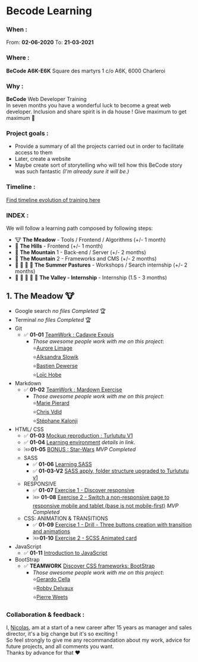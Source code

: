 # Becode Learning  
  
  ### When : 
  From:  **02-06-2020**
  To:  **21-03-2021**

  ### Where : 
  **BeCode A6K-E6K** 
  Square des martyrs 
  1 c/o A6K, 6000 Charleroi

  ### Why :
  **BeCode** Web Developer Training  
  In seven months you have a wonderful luck to become a great web developer. Inclusion and share spirit is in da house !
  Give maximum to get maximum :rocket:

  ### Project goals : 
  * Provide a summary of all the projects carried out in order to facilitate access to them
  * Later, create a website 
  * Maybe create sort of storytelling who will tell how this BeCode story was such fantastic *(I'm already sure it will be.)*
  
  ### Timeline :  
  [Find timeline evolution of training here](https://timelines.gitkraken.com/timeline/2e12cc334eb0406b84bf7a6339e666c4?range=2020-05-26_2020-06-27)  
  
  ### INDEX :
  We will follow a learning path composed by following steps:  

  * :cow: **The Meadow** - Tools / Frontend / Algorithms (+/- 1 month)  
  * :horse: **The Hills** - Frontend (+/- 1 month)  
  * :goat: **The Mountain** 1 - Back-end / Server (+/- 2 months)  
  * :ram: **The Mountain** 2 - Frameworks and CMS (+/- 2 months)  
  * :cow2: :goat: :ram: :horse: **The Summer Pastures** - Workshops / Search internship (+/- 2 months)  
  * :dart: :raised_hands: :racehorse: :dragon: :rocket: **The Valley - Internship** - Internship (1.5 - 3 months)  
  
## 1. **The Meadow** :cow:
  * Google search *no files* *Completed* :trophy:
  * Terminal *no files* *Completed* :trophy:
  * Git  
    * :white_check_mark: **01-01** [TeamWork : Cadavre Exquis](https://github.com/nicode-be/01-01-Exercise-Cadavre-Exquis) 
      * *Those awesome people work with me on this project*:  
       :star:[Aurore Limage](https://github.com/riizbae)   
       :star:[Alksandra Slowik](https://github.com/88aleksandra88)  
       :star:[Bastien Dewerse](https://github.com/DewerseB)  
       :star:[Loïc Hobe](https://github.com/loichobe)  
  * Markdown  
    * :white_check_mark: **01-02** [TeamWork : Mardown Exercise](https://github.com/nicode-be/01-02-Exercise-markdown)  
      * *Those awesome people work with me on this project*:   
       :star:[Marie Pierard](https://github.com/Marie-Pierard)   
       :star:[Chris Vdld](https://github.com/ch-vdld-dev)  
       :star:[Stéphane Kalonji](https://github.com/kalonjis)  
  * HTML/ CSS  
      * :white_check_mark: **01-03** [Mockup reproduction : Turlututu V1](https://github.com/nicode-be/01-03-Turlututu) 
      * :white_check_mark: **01-04** [Learning environment](https://github.com/nicode-be/01-04-Learning-environment) *details in link*. 
      * :grey_exclamation::pencil2:**01-05** [BONUS : Star-Wars](https://github.com/nicode-be/01-05-Star-wars-crawl) *MVP Completed*
    * SASS   
      * :white_check_mark: **01-06** [Learning SASS](https://github.com/nicode-be/01-06-Learning-sass)  
      * :white_check_mark: **01-03-V2** [SASS apply, folder structure upgraded to Turlututu v1](https://github.com/nicode-be/01-03-Turlututu) 
    * RESPONSIVE  
      * :white_check_mark: **01-07** [Exercise 1 - Discover responsive](https://github.com/nicode-be/01-07-Responsive-discover-exercise) 
      * :grey_exclamation::pencil2: **01-08** [Exercise 2 - Switch a non-responsive page to responsive mobile and tablet (base is not mobile-first)](https://github.com/nicode-be/01-08-Responsive-zozor) *MVP Completed* 
    * CSS: ANIMATION & TRANSITIONS
      * :white_check_mark: **01-09** [Exercise 1 - Drill - Three buttons creation with transition and animations](https://github.com/nicode-be/01-09-becode-animation-css) 
      * :grey_exclamation::pencil2:**01-10** [Exercise 2 - SCSS Animated card](https://github.com/nicode-be/01-10-scss-animated-card)
  * JavaScript
    *  :white_check_mark: **01-11** [Introduction to JavaScript](https://github.com/nicode-be/01-11-algo-js)
  * BootStrap
    *  :white_check_mark: **TEAMWORK** [Discover CSS frameworks: BootStrap](https://github.com/nicode-be/restaurant-css-framework)
       * *Those awesome people work with me on this project*:   
       :star:[Gerardo Cella](https://github.com/GerardoCella7)   
       :star:[Robby Delvaux](https://github.com/Delvaux1986)  
       :star:[Pierre Weets](https://github.com/PierreWeets)  
  
### Collaboration & feedback : 
  I, [Nicolas](https://github.com/nicode-be), am at a start of a new career after 15 years as manager and sales director, it's a big change but it's so exciting !  
  So feel strongly to give me any recommandation about my work, advice for future projects, and all comments you want.  
  Thanks by advance for that :heart:  
  




